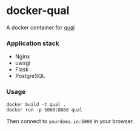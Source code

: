 # docker-qual

A docker container for [qual](https://github.com/protos37/qual)

### Application stack

* Nginx
* uwsgi
* Flask
* PostgreSQL

### Usage

```
docker build -t qual .
docker run -p 5000:8888 qual
```

Then connect to `yourdoma.in:5000` in your browser.

